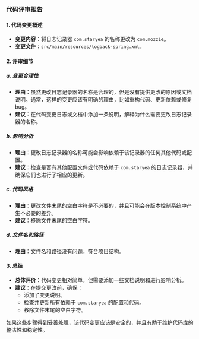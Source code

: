 ### 代码评审报告

#### 1. 代码变更概述
- **变更内容**：将日志记录器 `com.staryea` 的名称更改为 `com.mozzie`。
- **变更文件**：`src/main/resources/logback-spring.xml`。

#### 2. 评审细节

##### a. 变更合理性
- **理由**：虽然更改日志记录器的名称是合理的，但是没有提供更改的原因或文档说明。通常，这样的变更应该有明确的理由，比如重构代码、更新依赖或修复bug。
- **建议**：在代码变更日志或文档中添加一条说明，解释为什么需要更改日志记录器的名称。

##### b. 影响分析
- **理由**：更改日志记录器的名称可能会影响依赖于该记录器的任何其他代码或配置。
- **建议**：检查是否有其他配置文件或代码依赖于 `com.staryea` 的日志记录器，并确保它们也进行了相应的更新。

##### c. 代码风格
- **理由**：更改文件末尾的空白字符是不必要的，并且可能会在版本控制系统中产生不必要的差异。
- **建议**：移除文件末尾的空白字符。

##### d. 文件名和路径
- **理由**：文件名和路径没有问题，符合项目结构。

#### 3. 总结
- **总体评价**：代码变更相对简单，但需要添加一些文档说明和进行影响分析。
- **建议**：在提交更改前，确保：
  - 添加了变更说明。
  - 检查并更新所有依赖于 `com.staryea` 的配置和代码。
  - 移除文件末尾的空白字符。

如果这些步骤得到妥善处理，该代码变更应该是安全的，并且有助于维护代码库的整洁性和稳定性。